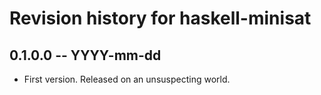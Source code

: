 # Revision history for haskell-minisat

## 0.1.0.0 -- YYYY-mm-dd

* First version. Released on an unsuspecting world.
